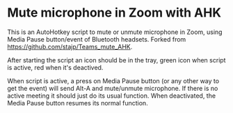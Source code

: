 # Mute microphone in Zoom with AHK

This is an AutoHotkey script to mute or unmute microphone in Zoom, using Media Pause button/event of Bluetooth headsets. Forked from https://github.com/stajp/Teams_mute_AHK.

After starting the script an icon should be in the tray, green icon when script is active, red when it's deactived. 

When script is active, a press on Media Pause button (or any other way to get the event) will send Alt-A and mute/unmute microphone. If there is no active meeting it should just do its usual function. When deactivated, the Media Pause button resumes its normal function.
